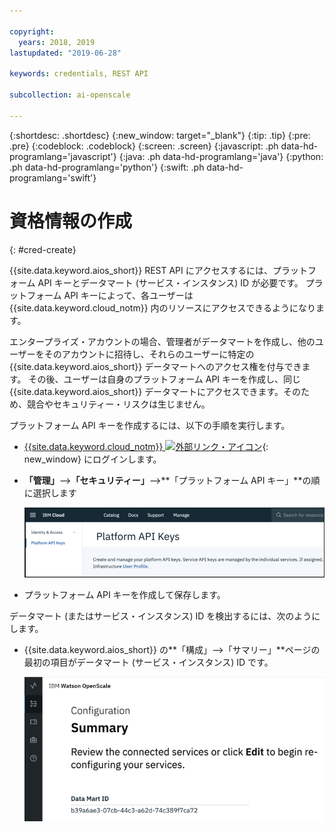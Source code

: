 ```yaml
---

copyright:
  years: 2018, 2019
lastupdated: "2019-06-28"

keywords: credentials, REST API

subcollection: ai-openscale

---
```


{:shortdesc: .shortdesc}
{:new_window: target="_blank"}
{:tip: .tip}
{:pre: .pre}
{:codeblock: .codeblock}
{:screen: .screen}
{:javascript: .ph data-hd-programlang='javascript'}
{:java: .ph data-hd-programlang='java'}
{:python: .ph data-hd-programlang='python'}
{:swift: .ph data-hd-programlang='swift'}

# 資格情報の作成
{: #cred-create}

{{site.data.keyword.aios_short}} REST API にアクセスするには、プラットフォーム API キーとデータマート (サービス・インスタンス) ID が必要です。 プラットフォーム API キーによって、各ユーザーは {{site.data.keyword.cloud_notm}} 内のリソースにアクセスできるようになります。

エンタープライズ・アカウントの場合、管理者がデータマートを作成し、他のユーザーをそのアカウントに招待し、それらのユーザーに特定の {{site.data.keyword.aios_short}} データマートへのアクセス権を付与できます。 その後、ユーザーは自身のプラットフォーム API キーを作成し、同じ {{site.data.keyword.aios_short}} データマートにアクセスできます。そのため、競合やセキュリティー・リスクは生じません。

プラットフォーム API キーを作成するには、以下の手順を実行します。

- [{{site.data.keyword.cloud_notm}} ![外部リンク・アイコン](../../icons/launch-glyph.svg "外部リンク・アイコン")](https://{DomainName}){: new_window} にログインします。

- **「管理」**-->**「セキュリティー」**-->**「プラットフォーム API キー」**の順に選択します

    ![プラットフォーム API キー](images/cred-api-key.png)

- プラットフォーム API キーを作成して保存します。

データマート (またはサービス・インスタンス) ID を検出するには、次のようにします。

- {{site.data.keyword.aios_short}} の**「構成」-->「サマリー」**ページの最初の項目がデータマート (サービス・インスタンス) ID です。

    ![データマート ID](images/data-mart-id.png)

